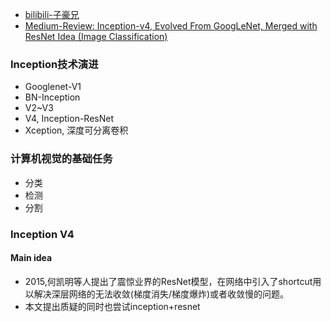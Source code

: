 - [bilibili-子豪兄](https://www.bilibili.com/video/BV1r7411X7LC?p=7)
- [Medium-Review: Inception-v4, Evolved From GoogLeNet, Merged with ResNet Idea (Image Classification)](https://towardsdatascience.com/review-inception-v4-evolved-from-googlenet-merged-with-resnet-idea-image-classification-5e8c339d18bc)

### Inception技术演进
- Googlenet-V1
- BN-Inception
- V2~V3
- V4, Inception-ResNet
- Xception, 深度可分离卷积

### 计算机视觉的基础任务
- 分类
- 检测
- 分割

### Inception V4
#### Main idea
- 2015,何凯明等人提出了震惊业界的ResNet模型，在网络中引入了shortcut用以解决深层网络的无法收敛(梯度消失/梯度爆炸)或者收敛慢的问题。
- 本文提出质疑的同时也尝试inception+resnet

